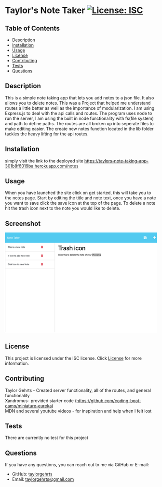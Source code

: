 # Taylor's Note Taker [![License: ISC](https://img.shields.io/badge/License-ISC-blue.svg)](https://opensource.org/licenses/ISC)

## Table of Contents
- [Description](#description)
- [Installation](#installation)
- [Usage](#usage)
- [License](#license)
- [Contributing](#contributing)
- [Tests](#tests)
- [Questions](#questions)

## Description
This is a simple note taking app that lets you add notes to a json file. It also allows you to delete notes.  This was a Project that helped me understand routes a little better as well as the importance of modularization. I am using Express.js to deal with the api calls and routes. The program uses node to run the server, I am using the built in node functionality with fs(file system) and path to define paths. The routes are all broken up into seperate files to make editing easier.  The create new notes function located in the lib folder tackles the heavy lifting for the api routes.

## Installation
simply visit the link to the deployed site https://taylors-note-taking-app-301b8f6019ba.herokuapp.com/notes

## Usage
When you have launched the site click on get started, this will take you to the notes page.  Start by editing the title and note text, once you have a note you want to save click the save icon at the top of the page.  To delete a note hit the trash icon next to the note you would like to delete.

## Screenshot
![screenshot](./lib/Images/taylors-note-taking-app-301b8f6019ba.herokuapp.com_notes.png)

## License
This project is licensed under the ISC license. Click [License](https://opensource.org/licenses/ISC) for more information.

## Contributing
Taylor Gehrts - Created server functionality, all of the routes, and general functionality <br> Xandromus- provided starter code (https://github.com/coding-boot-camp/miniature-eureka) <br> MDN and several youtube videos - for inspiration and help when I felt lost

## Tests
There are currently no test for this project

## Questions
If you have any questions, you can reach out to me via GitHub or E-mail:

- GitHub: [taylorgehrts](https://github.com/taylorgehrts)
- Email: [taylorgehrts@gmail.com](mailto:taylorgehrts@gmail.com)

